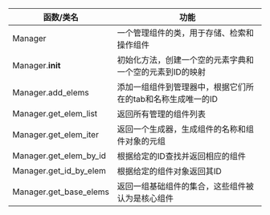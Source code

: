 | 函数/类名 | 功能 |
| --- | --- |
| Manager | 一个管理组件的类，用于存储、检索和操作组件 |
| Manager.__init__ | 初始化方法，创建一个空的元素字典和一个空的元素到ID的映射 |
| Manager.add_elems | 添加一组组件到管理器中，根据它们所在的tab和名称生成唯一的ID |
| Manager.get_elem_list | 返回所有管理的组件列表 |
| Manager.get_elem_iter | 返回一个生成器，生成组件的名称和组件对象的元组 |
| Manager.get_elem_by_id | 根据给定的ID查找并返回相应的组件 |
| Manager.get_id_by_elem | 根据给定的组件对象返回其ID |
| Manager.get_base_elems | 返回一组基础组件的集合，这些组件被认为是核心组件 |
